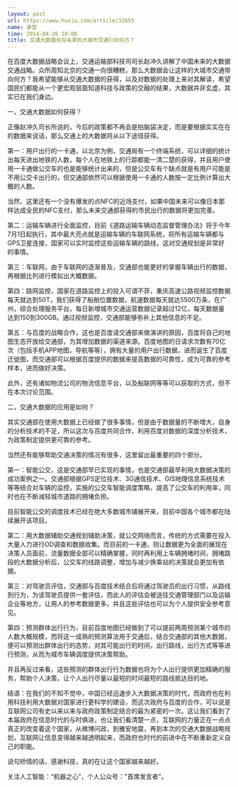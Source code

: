 ```yaml
---
layout: post
url: https://www.huxiu.com/article/32655
name: 承哲
time: 2014-04-26 10:08
title: 交通大数据会将未来的大城市交通引向何方？
---
```

在百度大数据战略会议上，交通运输部科技司司长赵冲久讲解了中国未来的大数据交通战略。众所周知北京的交通一向很糟糕，那么大数据会让这样的大城市交通带向何方？我希望能够从交通大数据的获得，以及对数据的处理上来对其解读，希望国民们都能从一个更宏观层面知道科技与政策的交融的结果，大数据并非玄虚，其实已在我们身边。

一，交通大数据如何获得？

正像赵冲久司长所说的，今后的政策都不再会是拍脑袋决定，而是要根据实实在在的数据来说话，那么交通上的大数据将从以下途径获得。

第一：用户出行的一卡通，以北京为例，交通局有一个终端系统，可以详细的统计出每天进出地铁的人数，每个人在地铁上的行踪都能一清二楚的获得，并且用户使用一卡通做公交车的也是能够统计出来的，但是公交车有个缺点就是有用户可能是不用公交卡出行的，但交通部依然可以根据使用一卡通的人数按一定比例计算出大概的人数。

当然，这里还有一个没有爆发的点NFC的近场支付，如果中国未来可以像日本那样达成全民的NFC支付，那么未来交通部获得的市民出行的数据将更加完善。

第二：运输车辆进行全面监控，目前《道路运输车辆动态监督管理办法》将于今年7月1日起执行，其中最大亮点就是运输车辆的车联网系统，将所有运输车辆都与GPS卫星连接，国家可以实时监控这些运输车辆的路线，这对交通规划是非常好的事情。

第三：车联网，由于车联网的逐渐普及，交通部也能更好的掌握车辆出行的数据，再根据比列进行模拟出大概数据。

第四：路网监控，国家在道路监控上的投入可谓不菲，重庆高速公路视频监控数据每天就达到50T，我们获得了船舶位置数据，航速数据每天就达5500万条，在广州，综合处理服务平台，每日新增城市交通运营数据记录超过12亿，每天数据量达到150到300GB。通过视频监控，交通部能够弥补上其他信息的不足。

第五：与百度的战略合作，这也是百度请交通部来做演讲的原因，百度将自己的地图生态开放给交通部，为其增加数据的渠道来源。百度地图的日请求次数有70亿次（包括手机APP地图，导航等等），拥有大量的用户出行数据，进而诞生了百度迁徙图，而交通部可以根据百度提供的数据来提高数据的可靠性，成为可靠的参考样本，进而做好决策。

此外，还有诸如物流公司的物流信息平台，以及船联网等等可以获取的方式，但不在本次讨论范围。

二，交通大数据的应用是如何？

其实交通部在使用大数据上已经做了很多事情，但是由于数据量的不断增大，自身的分析技术的不足，所以这次与百度共同合作，利用百度对数据的深度分析技术，为政策制定提供更可靠的参考。

当然还有能够帮助交通决策的情况有很多，这里留出最重要的四个部分。

第一：智能公交，这是交通部早已实现的事情，也是交通部最早利用大数据决策的成功案例之一。交通部根据GPS定位技术、3G通信技术、GIS地理信息系统技术等等结合对车辆的监控，实施的公交车智能调度策略，提高了公交车的利用率，同时也在不断减轻城市道路的拥堵负担。

目前智能公交的调度技术已经在绝大多数城市铺展开来，目前中国各个城市都在陆续展开该项目。

第二：用大数据辅助交通规划辅助决策，就公交网络而言，传统的方式需要在投入大量人力进行OD调查和数据收集。而目前的一卡通，则让数据更为全面的展现在决策人员面前，流量数据全部可以精确掌握，同时再利用上车辆拥堵时间，拥堵路段的大数据分析后，公交车的线路调整，增加与减少换乘站的决策就会更加有依据。

第三：对驾驶员评估，交通部与百度技术结合后将通过驾驶员的出行习惯，从路线到行为，为该驾驶员提供一套评估，而此人的评估会被送往交通管理部门以及运输企业等地方，让用人的参考数据更多。并且这些评估也可以为个人提供安全参考意见。

第四：预测群体出行行为，目前百度地图已经做到了可以提前两周预测某个城市的人数大概规模，而将这一成熟的预测算法用于交通后，结合交通部的其他大数据，便可以预测出群体出行的态势，对其可能出行的时间，出行路线，出行方式等等进行预测，从而为城市车辆调度提供决策帮助。

并且再反过来看，这些预测的群体出行行为数据也将为个人出行提供更加精确的服务，帮助个人决策，让个人出行尽量以最短的时间最短的路线抵达目的地。

结语：在我们的不知不觉中，中国已经迅速步入大数据决策的时代，而政府也在利用科技利用大数据对国家进行更科学的建设，而这次政府与百度的合作，可以说是互联网公司有史以来以来与政府政策制定结合的最为紧密的一次。这让我们看到了本届政府在信息时代的与时俱进，也让我们看清楚一点，互联网的力量正在一点点真正的改变着这个国家，从微博问政，到雅安地震，再到本次的交通大数据战略规划，互联网让信息变得越来越透明起来，而政府也时代的前进中在不断重新定义自己的职能。

说句矫情的话，感谢科技，真的在让这个国家越来越好。

关注人工智能：“机器之心”，个人公众号："首席发言者"。

